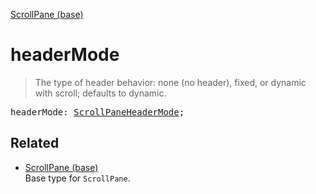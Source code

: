 [ScrollPane (base)](ScrollPane_base.md)

# headerMode

> The type of header behavior: none (no header), fixed, or dynamic with scroll; defaults to dynamic.

<pre class="docgen_signature">headerMode: <a href="ScrollPaneHeaderMode.md">ScrollPaneHeaderMode</a>;</pre>

## Related

- [<!--{ref:type}-->ScrollPane (base)](ScrollPane_base.md) \
    Base type for `ScrollPane`.
